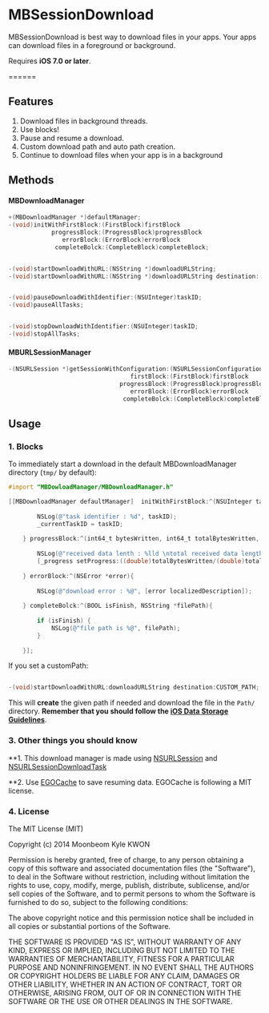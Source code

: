 MBSessionDownload
=================

MBSessionDownload is best way to download files in your apps. Your apps can download files in a foreground or background.

Requires **iOS 7.0 or later**.

======

## Features
1. Download files in background threads.
2. Use blocks!
3. Pause and resume a download.
4. Custom download path and auto path creation.
5. Continue to download files when your app is in a background

## Methods
#### MBDownloadManager
```objective-c
+(MBDownloadManager *)defaultManager;
-(void)initWithFirstBlock:(FirstBlock)firstBlock
            progressBlock:(ProgressBlock)progressBlock
               errorBlock:(ErrorBlock)errorBlock
             completeBolck:(CompleteBlock)completeBlock;


-(void)startDownloadWithURL:(NSString *)downloadURLString;
-(void)startDownloadWithURL:(NSString *)downloadURLString destination:(NSString *)destination;


-(void)pauseDownloadWithIdentifier:(NSUInteger)taskID;
-(void)pauseAllTasks;


-(void)stopDownloadWithIdentifier:(NSUInteger)taskID;
-(void)stopAllTasks;
```

#### MBURLSessionManager
```objective-c
-(NSURLSession *)getSessionWithConfiguration:(NSURLSessionConfiguration *)configuration
                                  firstBlock:(FirstBlock)firstBlock
                               progressBlock:(ProgressBlock)progressBlock
                                  errorBlock:(ErrorBlock)errorBlock
                                completeBolck:(CompleteBlock)completeBlock;
```

## Usage


### 1. Blocks
To immediately start a download in the default MBDownloadManager directory (`tmp/` by default):

```objective-c
#import "MBDowloadManager/MBDownloadManager.h"

[[MBDownloadManager defaultManager]  initWithFirstBlock:^(NSUInteger taskID){
        
        NSLog(@"task identifier : %d", taskID);
        _currentTaskID = taskID;
        
    } progressBlock:^(int64_t bytesWritten, int64_t totalBytesWritten, int64_t totalBytesExpectedToWrite){
        
        NSLog(@"received data lenth : %lld \ntotal received data length : %lld \ntotal data length : %lld", bytesWritten, totalBytesWritten, totalBytesExpectedToWrite);
        [_progress setProgress:((double)totalBytesWritten/(double)totalBytesExpectedToWrite)];
        
    } errorBlock:^(NSError *error){
        
        NSLog(@"download error : %@", [error localizedDescription]);
        
    } completeBolck:^(BOOL isFinish, NSString *filePath){
        
        if (isFinish) {
            NSLog(@"file path is %@", filePath);
        }
        
    }];
```

If you set a customPath:

```objective-c

-(void)startDownloadWithURL:downloadURLString destination:CUSTOM_PATH;

```

This will **create** the given path if needed and download the file in the `Path/` directory. **Remember that you should follow the [iOS Data Storage Guidelines](https://developer.apple.com/icloud/documentation/data-storage/)**.


### 3. Other things you should know
**1. This download manager is made using [NSURLSession](https://developer.apple.com/library/ios/documentation/Foundation/Reference/NSURLSession_class/Introduction/Introduction.html) and [NSURLSessionDownloadTask](https://developer.apple.com/library/ios/documentation/Foundation/Reference/NSURLSessionDownloadTask_class/Reference/Reference.html#//apple_ref/occ/cl/NSURLSessionDownloadTask)

**2. Use [EGOCache](https://github.com/enormego/EGOCache) to save resuming data. EGOCache is following a MIT license.


### 4. License
The MIT License (MIT)

Copyright (c) 2014 Moonbeom Kyle KWON

Permission is hereby granted, free of charge, to any person obtaining a copy of
this software and associated documentation files (the "Software"), to deal in
the Software without restriction, including without limitation the rights to
use, copy, modify, merge, publish, distribute, sublicense, and/or sell copies of
the Software, and to permit persons to whom the Software is furnished to do so,
subject to the following conditions:

The above copyright notice and this permission notice shall be included in all
copies or substantial portions of the Software.

THE SOFTWARE IS PROVIDED "AS IS", WITHOUT WARRANTY OF ANY KIND, EXPRESS OR
IMPLIED, INCLUDING BUT NOT LIMITED TO THE WARRANTIES OF MERCHANTABILITY, FITNESS
FOR A PARTICULAR PURPOSE AND NONINFRINGEMENT. IN NO EVENT SHALL THE AUTHORS OR
COPYRIGHT HOLDERS BE LIABLE FOR ANY CLAIM, DAMAGES OR OTHER LIABILITY, WHETHER
IN AN ACTION OF CONTRACT, TORT OR OTHERWISE, ARISING FROM, OUT OF OR IN
CONNECTION WITH THE SOFTWARE OR THE USE OR OTHER DEALINGS IN THE SOFTWARE.


